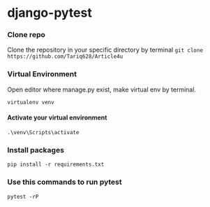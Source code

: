 # django-pytest

### Clone repo
Clone the repository in your specific directory by terminal ```git clone https://github.com/Tariq628/Article4u```

### Virtual Environment
Open editor where manage.py exist, make virtual env by terminal.

```virtualenv venv```
#### Activate your virtual environment
```.\venv\Scripts\activate```
### Install packages
```pip install -r requirements.txt```

### Use this commands to run pytest
```pytest -rP```
